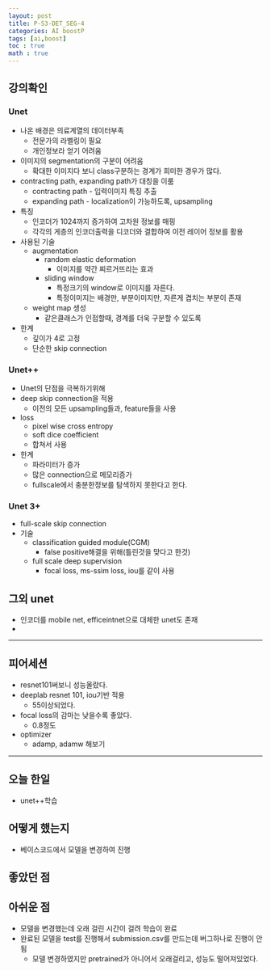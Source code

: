 ```yaml
---
layout: post
title: P-S3-DET_SEG-4
categories: AI boostP
tags: [ai,boost]
toc : true
math : true
---
```



## 강의확인

### Unet
- 나온 배경은 의료계열의 데이터부족
  - 전문가의 라벨링이 필요
  - 개인정보라 얻기 어려움
- 이미지의 segmentation의 구분이 어려움
  - 확대한 이미지다 보니 class구분하는 경계가 희미한 경우가 많다.
- contracting path, expanding path가 대칭을 이룸
  - contracting path - 입력이미지 특징 추출
  - expanding path - localization이 가능하도록, upsampling
- 특징
  - 인코더가 1024까지 증가하여 고차원 정보를 매핑
  - 각각의 게층의 인코더출력을 디코더와 결합하여 이전 레이어 정보를 활용
- 사용된 기술
  - augmentation
    - random elastic deformation
      - 이미지를 약간 찌르거뜨리는 효과
    - sliding window
      - 특정크기의 window로 이미지를 자른다.
      - 특정이미지는 배경만, 부분이미지만, 자른게 겹치는 부분이 존재
  - weight map 생성
    - 같은클래스가 인접할때, 경계를 더욱 구분할 수 있도록
- 한계
  - 깊이가 4로 고정
  - 단순한 skip connection
  
### Unet++
- Unet의 단점을 극복하기위해
- deep skip connection을 적용
  - 이전의 모든 upsampling들과, feature들을 사용
- loss
  - pixel wise cross entropy
  - soft dice coefficient
  - 합쳐서 사용
- 한계
  - 파라미터가 증가
  - 많은 connection으로 메모리증가
  - fullscale에서 충분한정보를 탐색하지 못한다고 한다.

### Unet 3+
- full-scale skip connection
- 기술
  - classification guided module(CGM)
    - false positive해결을 위해(틀린것을 맞다고 한것)
  - full scale deep supervision
    - focal loss, ms-ssim loss, iou를 같이 사용

## 그외 unet
- 인코더를 mobile net, efficeintnet으로 대체한 unet도 존재
- 




------

## 피어세션
- resnet101써보니 성능올랐다.
- deeplab resnet 101, iou기반 적용
  - 55이상되었다.
- focal loss의 감마는 낮을수록 좋았다.
  - 0.8정도
- optimizer 
  - adamp, adamw 해보기


------

## 오늘 한일
- unet++학습



## 어떻게 했는지
- 베이스코드에서 모델을 변경하여 진행


## 좋았던 점



## 아쉬운 점
- 모델을 변경했는데 오래 걸린 시간이 걸려 학습이 완료
- 완료된 모델을 test를 진행해서 submission.csv를 만드는데 버그하나로 진행이 안됨
  - 모델 변경하였지만 pretrained가 아니어서 오래걸리고, 성능도 떨어져있었다.